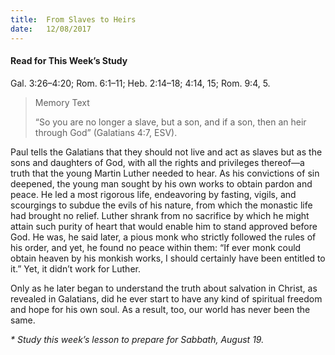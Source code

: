```yaml
---
title:  From Slaves to Heirs
date:   12/08/2017
---
```


#### Read for This Week’s Study
Gal. 3:26–4:20; Rom. 6:1–11; Heb. 2:14–18; 4:14, 15; Rom. 9:4, 5.

> <p>Memory Text</p>
> “So you are no longer a slave, but a son, and if a son, then an heir through God” (Galatians 4:7, ESV).

Paul tells the Galatians that they should not live and act as slaves but as the sons and daughters of God, with all the rights and privileges thereof—a truth that the young Martin Luther needed to hear. As his convictions of sin deepened, the young man sought by his own works to obtain pardon and peace. He led a most rigorous life, endeavoring by fasting, vigils, and scourgings to subdue the evils of his nature, from which the monastic life had brought no relief. Luther shrank from no sacrifice by which he might attain such purity of heart that would enable him to stand approved before God. He was, he said later, a pious monk who strictly followed the rules of his order, and yet, he found no peace within them: “If ever monk could obtain heaven by his monkish works, I should certainly have been entitled to it.” Yet, it didn’t work for Luther.

Only as he later began to understand the truth about salvation in Christ, as revealed in Galatians, did he ever start to have any kind of spiritual freedom and hope for his own soul. As a result, too, our world has never been the same.

_* Study this week’s lesson to prepare for Sabbath, August 19._
